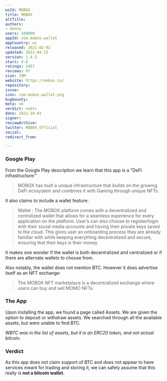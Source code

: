 ```yaml
---
wsId: MOBOX
title: MOBOX
altTitle: 
authors:
- danny
users: 100000
appId: com.mobox.wallet
appCountry: us
released: 2021-02-02
updated: 2022-04-25
version: 1.4.5
stars: 4.6
ratings: 2457
reviews: 97
size: 29M
website: https://mobox.io/
repository: 
issue: 
icon: com.mobox.wallet.png
bugbounty: 
meta: ok
verdict: nobtc
date: 2021-10-01
signer: 
reviewArchive: 
twitter: MOBOX_Official
social: 
redirect_from: 

---
```


### Google Play
From the Google Play description we learn that this app is a "DeFi infrastructure:"

> MOBOX has built a unique infrastructure that builds on the growing DeFi ecosystem and combines it with Gaming through unique NFTs.

It also claims to include a wallet feature:

> Wallet : The MOBOX platform comes with a decentralized and centralized wallet that allows for a seamless experience for every application on the platform. User’s can also choose to register/login with their social media accounts and having their private keys saved to the cloud. This gives user an onboarding process they are already familiar with while keeping everything decentralized and secure, ensuring that their keys is their money.

It makes one wonder if the wallet is both decentralized and centralized or if there are alternate wallets to choose from.

Also notably, the wallet does not mention BTC. However it does advertise itself as an NFT exchange:

> The MOBOX NFT marketplace is a decentralized exchange where users can buy and sell MOMO NFTs.

### The App
Upon installing the app, we found a page called Assets. We are given the option to deposit or withdraw assets. We searched through all the available assets, but were unable to find BTC.

_WBTC was in the list of assets, but it is an ERC20 token, and not actual bitcoin._

### Verdict
As this app does not claim support of BTC and does not appear to have services meant for trading and storing it, we can safely assume that this really is **not a bitcoin wallet.**
